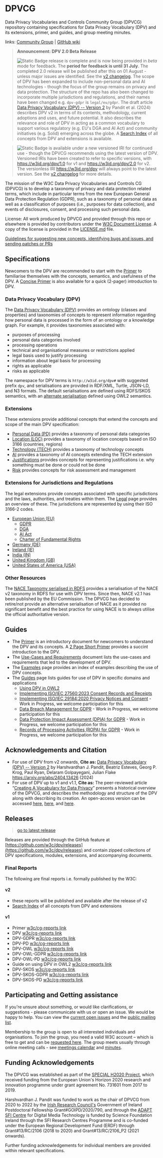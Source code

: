 # DPVCG
Data Privacy Vocabularies and Controls Community Group (DPVCG) repository containing
specifications for Data Privacy Vocabulary (DPV) and its extensions, primer, and guides,
and group meeting minutes.

links: [Community Group](https://www.w3.org/community/dpvcg/) | [GitHub wiki](https://github.com/w3c/dpv/wiki/)

> **Announcement: DPV 2.0 Beta Release**
>
> ![Static Badge](https://img.shields.io/badge/DPV-version%202.0-green?labelColor=black) release is complete and is now being provided in _beta_ mode for feedback. The **period for feedback is until 31 July**. The completed 2.0 release will be published after this on 01 August - unless major issues are identified. See the [v2 changelog](https://w3id.org/dpv/2.0/changelog). The scope of DPV has been expanded to include non-personal data and AI technologies - though the focus of the group remains on privacy and data protection. The structure of the repo has also been changed to incorporate multiple jurisdictions and regulations, and their names have been changed e.g. `dpv-gdpr` is `legal/eu/gdpr`. The draft article [Data Privacy Vocabulary (DPV) -- Version 2](https://arxiv.org/abs/2404.13426) by Pandit et al. (2024) describes DPV v2 in terms of its contents, methodology, current adoptions and uses, and future potential. It also describes the relevance and role of DPV in acting as a common vocabulary to support various regulatory (e.g. EU's DGA and AI Act) and community initiatives (e.g. Solid) emerging across the globe. A [Search Index](https://w3id.org/dpv/2.0/search) of all concepts from DPV and extensions is available.

> ![Static Badge](https://img.shields.io/badge/DPV-version%201.0-red?labelColor=black) is available under a new versioned IRI for continued use - though the DPVCG recommends using the latest version of DPV. Versioned IRIs have been created to refer to specific versions, with https://w3id.org/dpv/1.0 for v1 and https://w3id.org/dpv/2.0 for v2. The versionless IRI https://w3id.org/dpv will always point to the latest version. See the [v2 changelog](https://w3id.org/dpv/2.0/changelog) for more details. 

The mission of the W3C Data Privacy Vocabularies and Controls CG (DPVCG) is to develop a taxonomy of privacy and data protection related terms, which include in particular terms from the new European General Data Protection Regulation (GDPR), such as a taxonomy of personal data as well as a classification of purposes (i.e., purposes for data collection), and events of disclosures, consent, and processing such personal data.

License: All work produced by DPVCG and provided through this repo or elsewhere is provided by contributors under the [W3C Document License](https://www.w3.org/copyright/software-license-2023/). A copy of the license is provided in the [LICENSE.md](./LICENSE.md) file.

[Guidelines for suggesting new concepts, identifying bugs and issues, and sending patches or PRs](https://github.com/w3c/dpv/wiki/contributing)

## Specifications
Newcomers to the DPV are recommended to start with the [Primer](https://w3id.org/dpv/primer) to familiarise themselves with the concepts, semantics, and usefulness of the DPV. A [Concise Primer](https://w3id.org/dpv/primer) is also available for a quick (2-pager) introduction to DPV.
### Data Privacy Vocabulary (DPV)
The [Data Privacy Vocabulary (DPV)](https://w3id.org/dpv) provides an ontology (classes and properties) and taxonomies of concepts to represent information regarding how personal data is processed in the form of an ontology or a knowledge graph. For example, it provides taxonomies associated with:

* purposes of processing
* personal data categories involved
* processing operations
* technical and organisational measures or restrictions applied
* legal basis used to justify processing
* information about legal basis for processing
* rights as applicable
* risks as applicable

The namespace for DPV terms is `http://w3id.org/dpv#` with suggested prefix `dpv`, and serialisations are provided in RDF/XML, Turtle, JSON-LD, and N3 formats. The default serialisations are defined using RDFS/SKOS semantics, with an [alternate serialisation](https://w3id.org/dpv/dpv-owl) defined using OWL2 semantics.

### Extensions
These extensions provide additional concepts that extend the concepts and scope of the main DPV specification:
- [Personal Data (PD)](https://w3id.org/dpv/pd) provides a taxonomy of personal data categories
- [Location (LOC)](https://w3id.org/dpv/loc) provides a taxonomy of location concepts based on ISO 3166 (countries, regions)
- [Technology (TECH)](https://w3id.org/dpv/tech) provides a taxonomy of technology concepts
- [AI](https://w3id.org/dpv/ai) provides a taxonomy of AI concepts extending the TECH extension
- [Justifications](https://w3id.org/dpv/justifications) provides concepts for representing justifications i.e. why something must be done or could not be done
- [Risk](https://w3id.org/dpv/risk) provides concepts for risk assessment and management

### Extensions for Jurisdictions and Regulations
The legal extensions provide concepts associated with specific jurisdictions and the laws, authorities, and treaties within them. The [Legal](https://w3id.org/dpv/legal) page provides an overview of these. The jurisdictions are represented by using their ISO 3166-2 codes.

- [European Union (EU)](https://w3id.org/dpv/legal/eu)
    - [GDPR](https://w3id.org/dpv/legal/eu/gdpr)
    - [DGA](https://w3id.org/dpv/legal/eu/dga)
    - [AI Act](https://w3id.org/dpv/legal/eu/aiact)
    - [Charter of Fundamental Rights](https://w3id.org/dpv/legal/eu/rights)
- [Germany (DE)](https://w3id.org/dpv/legal/de)
- [Ireland (IE)](https://w3id.org/dpv/legal/ie)
- [India (IN)](https://w3id.org/dpv/legal/in)
- [United Kingdom (GB)](https://w3id.org/dpv/legal/gb)
- [United States of America (USA)](https://w3id.org/dpv/legal/usa)

### Other Resources
The [NACE Taxonomy serialised in RDFS](https://w3id.org/dpv/dpv-nace) provides a serialisation of the NACE v2 taxonomy in RDFS for use with DPV terms. Since then, NACE v2.1 has been published by the EU Commission. The DPVCG has decided to retire/not provide an alternative serialisation of NACE as it provided no significant benefit and the best practice for using NACE is to always utilise the official authoritative version.

## Guides
- The [Primer](https://w3id.org/dpv/primer) is an introductory document for newcomers to understand the DPV and its concepts. A [2 Page Short Primer](https://w3id.org/dpv/primer/short) provides a succint introduction to the DPV. 
- The [Use-Cases and Requirements](https://w3id.org/dpv/use-cases/) document lists the use-cases and requirements that led to the development of DPV. 
- The [Examples](https://w3id.org/dpv/examples/) page provides an index of examples describing the use of DPV concepts.
- The [Guides](https://w3id.org/dpv/guides) page lists guides for use of DPV in specific domains and applications
    - [Using DPV in OWL2](https://w3id.org/dpv/guides/dpv-owl) 
    - [Implementing ISO/IEC 27560:2023 Consent Records and Receipts](https://w3id.org/dpv/guides/consent-27560)
    - [Implementing ISO/IEC 29184:2020 Privacy Notices and Consent](https://w3id.org/dpv/guides/notice-29184) - Work in Progress, we welcome participation for this
    - [Data Breach Management for GDPR](https://w3id.org/dpv/guides/gdpr-data-breach) - Work in Progress, we welcome participation for this
    - [Data Protection Impact Assessment (DPIA) for GDPR](https://w3id.org/dpv/guides/gdpr-dpia) - Work in Progress, we welcome participation for this
    - [Records of Processing Activities (ROPA) for GDPR](https://w3id.org/dpv/guides/gdpr-ropa) - Work in Progress, we welcome participation for this

## Acknowledgements and Citation

* For use of DPV from v2 onwards, **Cite as:** [Data Privacy Vocabulary (DPV) -- Version 2](https://arxiv.org/abs/2404.13426) by Harshvardhan J. Pandit, Beatriz Esteves, Georg P. Krog, Paul Ryan, Delaram Golpayegani, Julian Flake https://arxiv.org/abs/2404.13426 (2024)
*  For use of DPV up to v1 and v1.1, **Cite as:** The peer-reviewed article “[Creating A Vocabulary for Data Privacy](https://link.springer.com/chapter/10.1007%2F978-3-030-33246-4_44)” presents a historical overview of the DPVCG, and describes the methodology and structure of the DPV along with describing its creation. An open-access version can be accessed [here](http://hdl.handle.net/2262/91581), [here](http://doras.dcu.ie/23801/), and [here](https://aic.ai.wu.ac.at/~polleres/publications/pand-etal-2019ODBASE.pdf).

## Releases

> [go to latest release](https://github.com/w3c/dpv/releases/latest)

Releases are provided through the GitHub feature at [https://github.com/w3c/dpv/releases](https://github.com/w3c/dpv/releases) and contain zipped collections of DPV specifications, modules, extensions, and accompanying documents. 

### Final Reports

The following are final reports i.e. formally published by the W3C:
#### v2
- these reports will be published and available after the release of v2
- [Search Index](https://w3id.org/dpv/2.0/search) of all concepts from DPV and extensions
#### v1
- Primer [w3c/cg-reports link](https://www.w3.org/community/reports/dpvcg/CG-FINAL-primer-20221205)
- DPV [w3c/cg-reports link](https://www.w3.org/community/reports/dpvcg/CG-FINAL-dpv-20221205)
- DPV-GDPR [w3c/cg-reports link](https://www.w3.org/community/reports/dpvcg/CG-FINAL-dpv-gdpr-20221205)
- DPV-PD [w3c/cg-reports link](https://www.w3.org/community/reports/dpvcg/CG-FINAL-dpv-pd-20221205)
- DPV-OWL [w3c/cg-reports link](https://www.w3.org/community/reports/dpvcg/CG-FINAL-dpv-owl-20221205)
- DPV-OWL-GDPR [w3c/cg-reports link](https://www.w3.org/community/reports/dpvcg/CG-FINAL-dpv-owl-gdpr-20221205)
- DPV-OWL-PD [w3c/cg-reports link](https://www.w3.org/community/reports/dpvcg/CG-FINAL-dpv-owl-pd-20221205)
- Guide on using DPV in OWL2 [w3c/cg-reports link](https://www.w3.org/community/reports/dpvcg/CG-FINAL-guide-dpv-owl-20221006)
- DPV-SKOS [w3c/cg-reports link](https://www.w3.org/community/reports/dpvcg/CG-FINAL-dpv-skos-20221205)
- DPV-SKOS-GDPR [w3c/cg-reports link](https://www.w3.org/community/reports/dpvcg/CG-FINAL-dpv-skos-gdpr-20221205)
- DPV-SKOS-PD [w3c/cg-reports link](https://www.w3.org/community/reports/dpvcg/CG-FINAL-dpv-skos-pd-20221205)

## Participating and Getting assistance

If you're unsure about something, or would like clarifications, or suggestions - please communicate with us or open an issue. We would be happy to help. You can view the [current open issues](https://github.com/w3c/dpv/issues) and the [public mailing list](https://lists.w3.org/Archives/Public/public-dpvcg/).

Membership to the group is open to all interested individuals and organisations. To join the group, you need a valid W3C account – which is free to get and can be [requested here](https://www.w3.org/accounts/request). The group meets usually through online meeting calls - see [meetings calendar](https://www.w3.org/groups/cg/dpvcg/calendar) and [minutes](https://w3id.org/dpv/meetings/).

## Funding Acknowledgements

The DPVCG was established as part of the [SPECIAL H2020 Project](https://specialprivacy.ercim.eu/), which received funding from the European Union's Horizon 2020 research and innovation programme under grant agreement No. 731601 from 2017 to 2019.

Harshvardhan J. Pandit was funded to work as the chair of DPVCG from 2020 to 2022 by the [Irish Research Council\'s](https://research.ie/) Government of Ireland Postdoctoral Fellowship Grant#GOIPD/2020/790, and through the [ADAPT SFI Centre](https://www.adaptcentre.ie/) for Digital Media Technology is funded by Science Foundation Ireland through the SFI Research Centres Programme and is co-funded under the European Regional Development Fund (ERDF) through Grant#13/RC/2106 (2018 to 2020) and Grant#13/RC/2106_P2 (2021 onwards).

Further funding acknowledgements for individual members are provided within relevant specifications.

